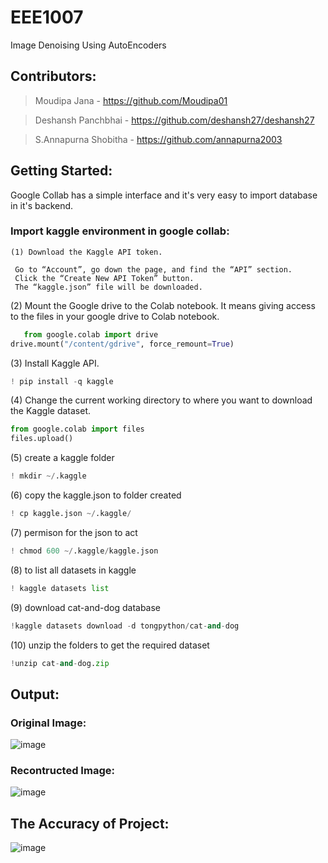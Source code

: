 # EEE1007
Image Denoising Using AutoEncoders
## Contributors:
> Moudipa Jana - https://github.com/Moudipa01

> Deshansh Panchbhai - https://github.com/deshansh27/deshansh27

> S.Annapurna Shobitha - https://github.com/annapurna2003

## Getting Started:
Google Collab has a simple interface and it's very easy to import database in it's backend.

### Import kaggle environment in google collab:
    (1) Download the Kaggle API token.

     Go to “Account”, go down the page, and find the “API” section.
     Click the “Create New API Token” button.
     The “kaggle.json” file will be downloaded.
   
   (2) Mount the Google drive to the Colab notebook. 
   It means giving access to the files in your google drive to Colab notebook.
   
```python
   from google.colab import drive
drive.mount("/content/gdrive", force_remount=True)
```
   (3)  Install Kaggle API.
   
```python
! pip install -q kaggle
```
   (4)  Change the current working directory to where you want to download the Kaggle dataset.
   
```python
from google.colab import files
files.upload()
```
   
   (5) create a kaggle folder
```python
! mkdir ~/.kaggle
```
 (6) copy the kaggle.json to folder created
```python
! cp kaggle.json ~/.kaggle/
```

 (7) permison for the json to act
 ```python
 ! chmod 600 ~/.kaggle/kaggle.json
 ```
 
 (8) to list all datasets in kaggle
 ```python
! kaggle datasets list
```

 (9) download cat-and-dog database
 ```python
 !kaggle datasets download -d tongpython/cat-and-dog
 ```
 (10) unzip the folders to get the required dataset
 ```python
 !unzip cat-and-dog.zip
 ```
 
 ## Output:
 ### Original Image:
 ![image](https://user-images.githubusercontent.com/74910213/145670922-29bbc5c4-0809-43b4-9585-4693cce14e9c.png)

### Recontructed Image:
![image](https://user-images.githubusercontent.com/74910213/145670954-79c22a6e-d7f5-4c51-bc1f-fe65dd99cc64.png)

## The Accuracy of Project: 
![image](https://user-images.githubusercontent.com/74910213/145670994-704d347a-cfb4-4053-bb1c-93dd09534ae6.png)

 

   
